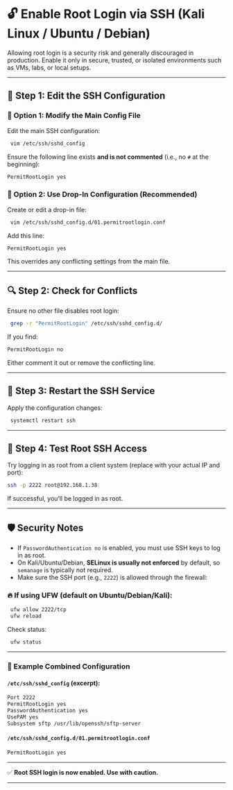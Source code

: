 
# 🔓 Enable Root Login via SSH (Kali Linux / Ubuntu / Debian)

Allowing root login is a security risk and generally discouraged in production. Enable it only in secure, trusted, or isolated environments such as VMs, labs, or local setups.

---

## 📝 Step 1: Edit the SSH Configuration

### 🔧 Option 1: Modify the Main Config File

Edit the main SSH configuration:

```bash
 vim /etc/ssh/sshd_config
```

Ensure the following line exists **and is not commented** (i.e., no `#` at the beginning):

```bash
PermitRootLogin yes
```

### 🧩 Option 2: Use Drop-In Configuration (Recommended)

Create or edit a drop-in file:

```bash
 vim /etc/ssh/sshd_config.d/01.permitrootlogin.conf
```

Add this line:

```bash
PermitRootLogin yes
```

This overrides any conflicting settings from the main file.

---

## 🔍 Step 2: Check for Conflicts

Ensure no other file disables root login:

```bash
 grep -r "PermitRootLogin" /etc/ssh/sshd_config.d/
```

If you find:

```bash
PermitRootLogin no
```

Either comment it out or remove the conflicting line.

---

## 🔄 Step 3: Restart the SSH Service

Apply the configuration changes:

```bash
 systemctl restart ssh
```

---

## 🧪 Step 4: Test Root SSH Access

Try logging in as root from a client system (replace with your actual IP and port):

```bash
ssh -p 2222 root@192.168.1.38
```

If successful, you’ll be logged in as root.

---

## 🛡️ Security Notes

- If `PasswordAuthentication no` is enabled, you must use SSH keys to log in as root.
- On Kali/Ubuntu/Debian, **SELinux is usually not enforced** by default, so `semanage` is typically not required.
- Make sure the SSH port (e.g., `2222`) is allowed through the firewall:

### 🔥 If using UFW (default on Ubuntu/Debian/Kali):

```bash
 ufw allow 2222/tcp
 ufw reload
```

Check status:

```bash
 ufw status
```

---

### 📁 Example Combined Configuration

#### `/etc/ssh/sshd_config` (excerpt):

```bash
Port 2222
PermitRootLogin yes
PasswordAuthentication yes
UsePAM yes
Subsystem sftp /usr/lib/openssh/sftp-server
```

#### `/etc/ssh/sshd_config.d/01.permitrootlogin.conf`

```bash
PermitRootLogin yes
```

---

✅ **Root SSH login is now enabled. Use with caution.**

---
